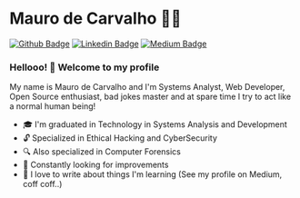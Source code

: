 # Mauro de Carvalho :man_technologist:

[![Github Badge](https://img.shields.io/badge/-Github-000?style=flat-square&logo=Github&logoColor=white&link=https://github.com/mdcg)](https://github.com/mdcg)
[![Linkedin Badge](https://img.shields.io/badge/-LinkedIn-blue?style=flat-square&logo=Linkedin&logoColor=white&link=https://www.linkedin.com/in/maurodcg/)](https://www.linkedin.com/in/maurodcg/)
[![Medium Badge](https://img.shields.io/badge/-Medium-808080?style=flat-square&logo=Medium&logoColor=white&link=https://medium.com/@mdcg.dev/)](https://medium.com/@mdcg.dev/)

### Hellooo! 👋 Welcome to my profile

My name is Mauro de Carvalho and I'm Systems Analyst, Web Developer, Open Source enthusiast, bad jokes master and at spare time I try to act like a normal human being!

- :mortar_board: I'm graduated in Technology in Systems Analysis and Development
- :unlock: Specialized in Ethical Hacking and CyberSecurity
- :mag: Also specialized in Computer Forensics
- :rocket: Constantly looking for improvements
- :pencil: I love to write about things I'm learning (See my profile on Medium, coff coff..)
